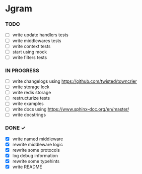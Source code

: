 # Jgram

### TODO

- [ ] write update handlers tests  
- [ ] write middlewares tests  
- [ ] write context tests  
- [ ] start using mock  
- [ ] write filters tests

### IN PROGRESS

- [ ] write changelogs using https://github.com/twisted/towncrier  
- [ ] write storage lock  
- [ ] write redis storage  
- [ ] restructurize tests  
- [ ] write examples  
- [ ] write docs using https://www.sphinx-doc.org/en/master/
- [ ] write docstrings  

### DONE ✓

- [x] write named middleware  
- [x] rewrite middleware logic  
- [x] rewrite some protocols  
- [x] log debug information  
- [x] rewrite some typehints  
- [x] write README  
